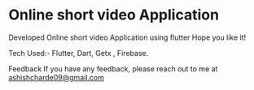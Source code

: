   
# Online short video Application


Developed Online short video Application using flutter Hope you like it!

Tech Used:-
Flutter, Dart, Getx , Firebase.

Feedback If you have any feedback, please reach out to me at ashishcharde09@gmail.com
